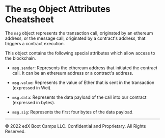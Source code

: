 # The `msg` Object Attributes Cheatsheet

The `msg` object represents the transaction call, originated by an ethereum address, or the message call, originated by a contract's address, that triggers a contract execution.

This object contains the following special attributes which allow access to the blockchain.

* `msg.sender`: Represents the ethereum address that initiated the contract call. It can be an ethereum address or a contract's address.

* `msg.value`: Represents the value of Ether that is sent in the transaction (expressed in Wei).

* `msg.data`: Represents the data payload of the call into our contract (expressed in bytes).

* `msg.sig`: Represents the first four bytes of the data payload.

---

© 2022 edX Boot Camps LLC. Confidential and Proprietary. All Rights Reserved.
